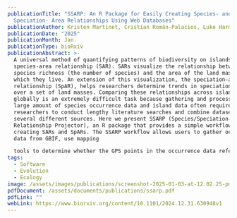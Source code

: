 ```yaml
---
publicationTitle: "SSARP: An R Package for Easily Creating Species- and
  Speciation- Area Relationships Using Web Databases"
publicationAuthor: Kristen Martinet, Cristian Román-Palacios, Luke Harmon
publicationDate: "2025"
publicationMonth: Jan
publicationType: bioRxiv
publicationAbstract: >-
  A universal method of quantifying patterns of biodiversity on islands is the
  species-area relationship (SAR). SARs visualize the relationship between
  species richness (the number of species) and the area of the land mass on
  which they live. An extension of this visualization, the speciation-area
  relationship (SpAR), helps researchers determine trends in speciation rate
  over a set of land masses. Comparing these relationships across island systems
  globally is an extremely difficult task because gathering and processing a
  large amount of species occurrence data and island data often requires
  researchers to conduct lengthy literature searches and combine datasets from
  several different sources. Here we present SSARP (Species/Speciation-Area
  Relationship Projector), an R package that provides a simple workflow for
  creating SARs and SpARs. The SSARP workflow allows users to gather occurrence
  data from GBIF, use mapping 

  tools to determine whether the GPS points in the occurrence data refer to valid land masses, associate those land masses with their areas using a built-in dataset of island names and areas, and create SARs using linear and segmented regression. SSARP also provides multiple functions for estimating speciation rates for use in creating a SpAR. Using SSARP allows researchers to dramatically increase the scope of their biodiversity research through the creation of SARs and SpARs with data from island systems across the globe.
tags:
  - Software
  - Evolution
  - Ecology
image: /assets/images/publications/screenshot-2025-01-03-at-12.02.25-pm.png
pdfDocument: /assets/documents/publications/ssarp.pdf
pdfLink: ""
webLink: https://www.biorxiv.org/content/10.1101/2024.12.31.630948v1
---
```

